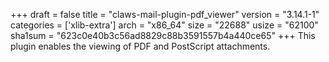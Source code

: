+++
draft = false
title = "claws-mail-plugin-pdf_viewer"
version = "3.14.1-1"
categories = ['xlib-extra']
arch = "x86_64"
size = "22688"
usize = "62100"
sha1sum = "623c0e40b3c56ad8829c88b3591557b4a440ce65"
+++
This plugin enables the viewing of PDF and PostScript attachments.